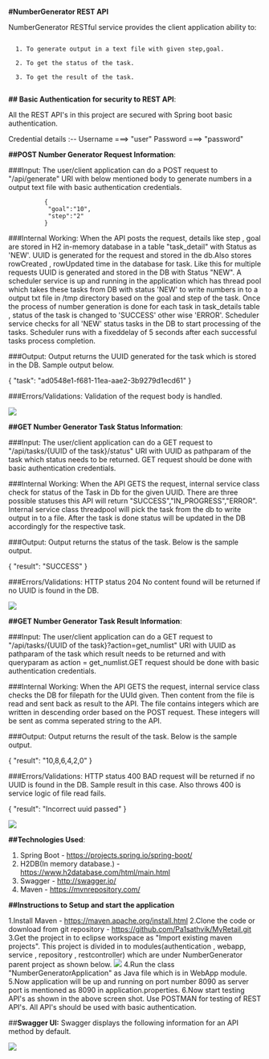 **#NumberGenerator REST API**

NumberGenerator RESTful service provides the client application ability to:
```
  
  1. To generate output in a text file with given step,goal.
	
  2. To get the status of the task.
	
  3. To get the result of the task.
  
```

**## Basic Authentication for security to REST API**:

All the REST API's in this project are secured with Spring boot basic authentication.

Credential details :-- Username ===> "user"
                       Password ===> "password"


	
 **##POST Number Generator Request Information**:
	
###Input: The user/client application can do a POST request to "/api/generate" URI with below mentioned body to generate numbers in a output text file
                  with basic authentication credentials.
                  
              {
               "goal":"10",
               "step":"2"
              }

###Internal Working: When the API posts the request, details like step , goal are stored in H2 in-memory database in a table "task_detail" with Status as 'NEW'. UUID is generated for 
                      the request and stored in the db.Also stores rowCreated , rowUpdated time in the database for task. Like this for multiple requests UUID is generated and stored in the DB with Status "NEW". 
                      A scheduler service is up and running in the application which has thread pool which takes these tasks from DB with status 'NEW' to write numbers in to a output txt file in /tmp directory
                      based on the goal and step of the task. Once the process of number generation is done for each task in task_details table , status of the task is changed to 'SUCCESS' other wise 'ERROR'. Scheduler service checks for all 'NEW' status tasks in the DB to start processing of the tasks. Scheduler runs with a fixeddelay of 5 seconds after each successful tasks process completion.

###Output: Output returns the UUID generated for the task which is stored in the DB. Sample output below.

{
    "task": "ad0548e1-f681-11ea-aae2-3b9279d1ecd61"
}

###Errors/Validations: Validation of the request body is handled.

![](images/GETAPI.PNG)


**##GET Number Generator Task Status Information**:
	
###Input: The user/client application can do a GET request to "/api/tasks/{UUID of the task}/status" URI with UUID as pathparam of the task which status needs to be returned.
           GET request should be done with basic authentication credentials.
                  
             

###Internal Working: When the API GETS the request, internal service class check for status of the Task in Db for the given UUID. There are three possible statuses this API will return "SUCCESS","IN_PROGRESS","ERROR". Internal service class threadpool will pick the task from the db to write output in to a file. After the task is done status will be updated in the DB accordingly for the respective task.

###Output: Output returns the status of the task. Below is the sample output.

{
    "result": "SUCCESS"
}

###Errors/Validations: HTTP status 204 No content found will be returned if no UUID is found in the DB.

![](images/GETAPI.PNG)


**##GET Number Generator Task Result Information**:
	
###Input: The user/client application can do a GET request to "/api/tasks/{UUID of the task}?action=get_numlist" URI with UUID as pathparam of the task which result needs to be returned and with queryparam as action = get_numlist.GET request should be done with basic authentication credentials.
                  
             

###Internal Working: When the API GETS the request, internal service class checks the DB for filepath for the UUId given. Then content from the file is read and sent back  as result to the API. The file contains integers which are written in descending order based on the POST request. These integers will be sent as comma seperated string to the API.



###Output: Output returns the result of the task. Below is the sample output.

{
    "result": "10,8,6,4,2,0"
}

###Errors/Validations: HTTP status 400 BAD request will be returned if no UUID is found in the DB. Sample result in this case. Also throws 400 is service logic of file read fails.

{
    "result": "Incorrect uuid passed"
}

![](images/GETAPI.PNG)



**##Technologies Used**:

1. Spring Boot - https://projects.spring.io/spring-boot/
2. H2DB(In memory database.) - https://www.h2database.com/html/main.html
3. Swagger - http://swagger.io/
4. Maven - https://mvnrepository.com/

**##Instructions to Setup and start the application**

1.Install Maven - https://maven.apache.org/install.html
2.Clone the code or download from git repository - https://github.com/Pa1sathvik/MyRetail.git
3.Get the project in to eclipse workspace as "Import existing maven projects". This project is divided in to modules(authentication , webapp, service , repository , restcontroller) which are under NumberGenerator parent project as shown below.
![](images/ProjectStructure.PNG)
4.Run the class "NumberGeneratorApplication" as Java file which is in WebApp module.
5.Now application will be up and running on port number 8090 as server port is mentioned as 8090 in application.properties.
6.Now start testing API's as shown in the above screen shot. Use POSTMAN for testing of REST API's. All API's should be used with basic authentication.


##**Swagger UI:**
Swagger displays the following information for an API method by default.

![](images/SwaggerUI.PNG)



